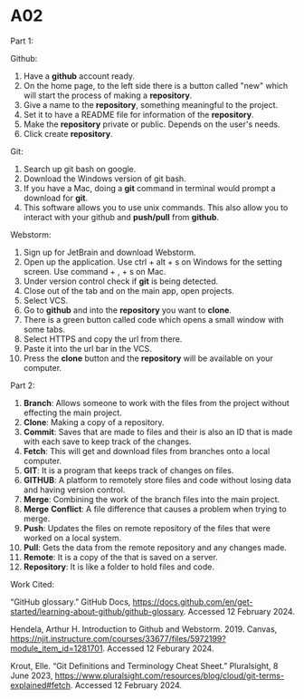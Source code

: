 # A02

Part 1:

Github:
1. Have a __github__ account ready.
2. On the home page, to the left side there is a button called "new" which will start the process of making a __repository__.
3. Give a name to the __repository__, something meaningful to the project.
4. Set it to have a README file for information of the __repository__.
5. Make the __repository__ private or public. Depends on the user's needs.
6. Click create __repository__.

Git:
1. Search up git bash on google.
2. Download the Windows version of git bash.
3. If you have a Mac, doing a __git__ command in terminal would prompt a download for __git__.
4. This software allows you to use unix commands. This also allow you to interact with your github and __push/pull__ from __github__.

Webstorm:
1. Sign up for JetBrain and download Webstorm.
2. Open up the application. Use ctrl + alt + s on Windows for the setting screen. Use command + , + s on Mac.
3. Under version control check if __git__ is being detected.
4. Close out of the tab and on the main app, open projects.
5. Select VCS.
6. Go to __github__ and into the __repository__ you want to __clone__.
7. There is a green button called code which opens a small window with some tabs.
8. Select HTTPS and copy the url from there.
9. Paste it into the url bar in the VCS.
10. Press the __clone__ button and the __repository__ will be available on your computer.

Part 2:

1. __Branch__: Allows someone to work with the files from the project without effecting the main project.
2. __Clone__: Making a copy of a repository.
3. __Commit__: Saves that are made to files and their is also an ID that is made with each save to keep track of the changes.
4. __Fetch__: This will get and download files from branches onto a local computer.
5. __GIT__: It is a program that keeps track of changes on files.
6. __GITHUB__: A platform to remotely store files and code without losing data and having version control.
7. __Merge__: Combining the work of the branch files into the main project.
8. __Merge__ __Conflict__: A file difference that causes a problem when trying to merge.
9. __Push__: Updates the files on remote repository of the files that were worked on a local system.
10. __Pull__: Gets the data from the remote repository and any changes made.
11. __Remote__: It is a copy of the that is saved on a server.
12. __Repository__: It is like a folder to hold files and code.


Work Cited:

“GitHub glossary.” GitHub Docs, https://docs.github.com/en/get-started/learning-about-github/github-glossary. Accessed 12 February 2024.

Hendela, Arthur H. Introduction to Github and Webstorm. 2019. Canvas, https://njit.instructure.com/courses/33677/files/5972199?module_item_id=1281701. Accessed 12 Feburary 2024.

Krout, Elle. “Git Definitions and Terminology Cheat Sheet.” Pluralsight, 8 June 2023, https://www.pluralsight.com/resources/blog/cloud/git-terms-explained#fetch. Accessed 12 February 2024.

